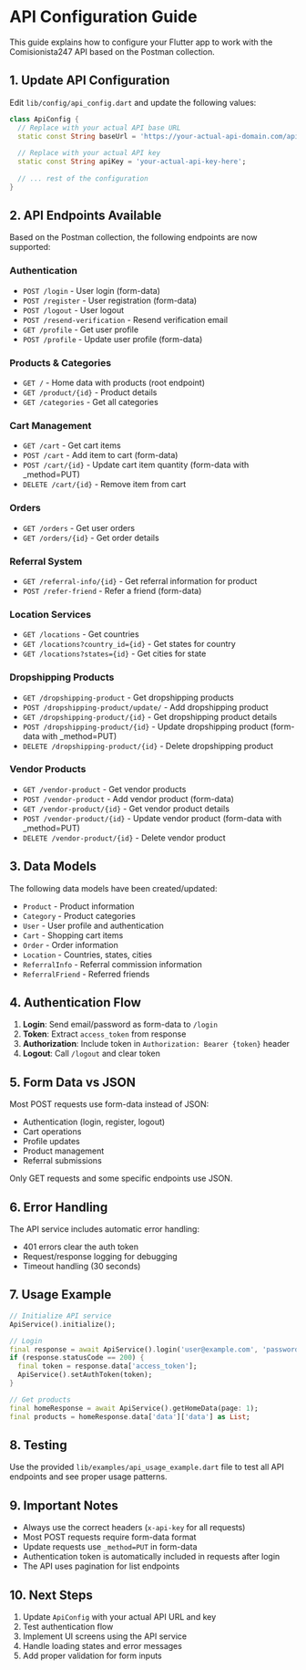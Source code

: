 # API Configuration Guide

This guide explains how to configure your Flutter app to work with the Comisionista247 API based on the Postman collection.

## 1. Update API Configuration

Edit `lib/config/api_config.dart` and update the following values:

```dart
class ApiConfig {
  // Replace with your actual API base URL
  static const String baseUrl = 'https://your-actual-api-domain.com/api/';
  
  // Replace with your actual API key
  static const String apiKey = 'your-actual-api-key-here';
  
  // ... rest of the configuration
}
```

## 2. API Endpoints Available

Based on the Postman collection, the following endpoints are now supported:

### Authentication
- `POST /login` - User login (form-data)
- `POST /register` - User registration (form-data)
- `POST /logout` - User logout
- `POST /resend-verification` - Resend verification email
- `GET /profile` - Get user profile
- `POST /profile` - Update user profile (form-data)

### Products & Categories
- `GET /` - Home data with products (root endpoint)
- `GET /product/{id}` - Product details
- `GET /categories` - Get all categories

### Cart Management
- `GET /cart` - Get cart items
- `POST /cart` - Add item to cart (form-data)
- `POST /cart/{id}` - Update cart item quantity (form-data with _method=PUT)
- `DELETE /cart/{id}` - Remove item from cart

### Orders
- `GET /orders` - Get user orders
- `GET /orders/{id}` - Get order details

### Referral System
- `GET /referral-info/{id}` - Get referral information for product
- `POST /refer-friend` - Refer a friend (form-data)

### Location Services
- `GET /locations` - Get countries
- `GET /locations?country_id={id}` - Get states for country
- `GET /locations?states={id}` - Get cities for state

### Dropshipping Products
- `GET /dropshipping-product` - Get dropshipping products
- `POST /dropshipping-product/update/` - Add dropshipping product
- `GET /dropshipping-product/{id}` - Get dropshipping product details
- `POST /dropshipping-product/{id}` - Update dropshipping product (form-data with _method=PUT)
- `DELETE /dropshipping-product/{id}` - Delete dropshipping product

### Vendor Products
- `GET /vendor-product` - Get vendor products
- `POST /vendor-product` - Add vendor product (form-data)
- `GET /vendor-product/{id}` - Get vendor product details
- `POST /vendor-product/{id}` - Update vendor product (form-data with _method=PUT)
- `DELETE /vendor-product/{id}` - Delete vendor product

## 3. Data Models

The following data models have been created/updated:

- `Product` - Product information
- `Category` - Product categories
- `User` - User profile and authentication
- `Cart` - Shopping cart items
- `Order` - Order information
- `Location` - Countries, states, cities
- `ReferralInfo` - Referral commission information
- `ReferralFriend` - Referred friends

## 4. Authentication Flow

1. **Login**: Send email/password as form-data to `/login`
2. **Token**: Extract `access_token` from response
3. **Authorization**: Include token in `Authorization: Bearer {token}` header
4. **Logout**: Call `/logout` and clear token

## 5. Form Data vs JSON

Most POST requests use form-data instead of JSON:
- Authentication (login, register, logout)
- Cart operations
- Profile updates
- Product management
- Referral submissions

Only GET requests and some specific endpoints use JSON.

## 6. Error Handling

The API service includes automatic error handling:
- 401 errors clear the auth token
- Request/response logging for debugging
- Timeout handling (30 seconds)

## 7. Usage Example

```dart
// Initialize API service
ApiService().initialize();

// Login
final response = await ApiService().login('user@example.com', 'password');
if (response.statusCode == 200) {
  final token = response.data['access_token'];
  ApiService().setAuthToken(token);
}

// Get products
final homeResponse = await ApiService().getHomeData(page: 1);
final products = homeResponse.data['data']['data'] as List;
```

## 8. Testing

Use the provided `lib/examples/api_usage_example.dart` file to test all API endpoints and see proper usage patterns.

## 9. Important Notes

- Always use the correct headers (`x-api-key` for all requests)
- Most POST requests require form-data format
- Update requests use `_method=PUT` in form-data
- Authentication token is automatically included in requests after login
- The API uses pagination for list endpoints

## 10. Next Steps

1. Update `ApiConfig` with your actual API URL and key
2. Test authentication flow
3. Implement UI screens using the API service
4. Handle loading states and error messages
5. Add proper validation for form inputs
